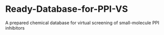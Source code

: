 # Ready-Database-for-PPI-VS
A prepared chemical database for virtual screening of small-molecule PPI inhibitors
